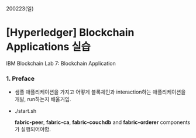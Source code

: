 200223(일)

# [Hyperledger] Blockchain Applications 실습

IBM Blockchain Lab 7: Blockchain Application



### 1. Preface

- 샘플 애플리케이션을 가지고 어떻게 블록체인과 interaction하는 애플리케이션을 개발, run하는지 배울거임.



- ./start.sh

  **fabric-peer**, **fabric-ca**, **fabric-couchdb** and **fabric-orderer** components 가 실행되어야함.

